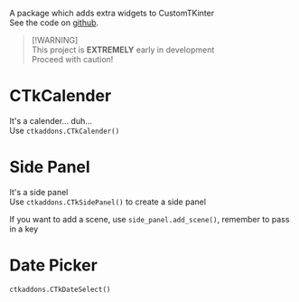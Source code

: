 A package which adds extra widgets to CustomTKinter\
See the code on [github](https://github.com/TonyLovesCoding/CTkAddons).

> [!WARNING]\
> This project is **EXTREMELY** early in development\
> Proceed with caution!

# CTkCalender

It's a calender... duh...\
Use `ctkaddons.CTkCalender()`

# Side Panel

It's a side panel\
Use `ctkaddons.CTkSidePanel()` to create a side panel

If you want to add a scene, use `side_panel.add_scene()`, remember to pass in a key

# Date Picker
`ctkaddons.CTkDateSelect()`